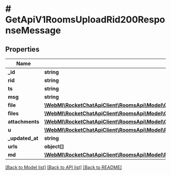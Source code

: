 # # GetApiV1RoomsUploadRid200ResponseMessage

## Properties

Name | Type | Description | Notes
------------ | ------------- | ------------- | -------------
**_id** | **string** |  | [optional]
**rid** | **string** |  | [optional]
**ts** | **string** |  | [optional]
**msg** | **string** |  | [optional]
**file** | [**\WebMI\RocketChatApiClient\RoomsApi\Model\GetApiV1RoomsUploadRid200ResponseMessageFile**](GetApiV1RoomsUploadRid200ResponseMessageFile.md) |  | [optional]
**files** | [**\WebMI\RocketChatApiClient\RoomsApi\Model\GetApiV1RoomsUploadRid200ResponseMessageFile[]**](GetApiV1RoomsUploadRid200ResponseMessageFile.md) |  | [optional]
**attachments** | [**\WebMI\RocketChatApiClient\RoomsApi\Model\GetApiV1RoomsUploadRid200ResponseMessageAttachmentsInner[]**](GetApiV1RoomsUploadRid200ResponseMessageAttachmentsInner.md) |  | [optional]
**u** | [**\WebMI\RocketChatApiClient\RoomsApi\Model\PostApiV1ChannelsCreate200ResponseChannelU**](PostApiV1ChannelsCreate200ResponseChannelU.md) |  | [optional]
**_updated_at** | **string** |  | [optional]
**urls** | **object[]** |  | [optional]
**md** | [**\WebMI\RocketChatApiClient\RoomsApi\Model\PostApiV1ChannelsAddAll200ResponseChannelLastMessageMdInner[]**](PostApiV1ChannelsAddAll200ResponseChannelLastMessageMdInner.md) |  | [optional]

[[Back to Model list]](../../README.md#models) [[Back to API list]](../../README.md#endpoints) [[Back to README]](../../README.md)
